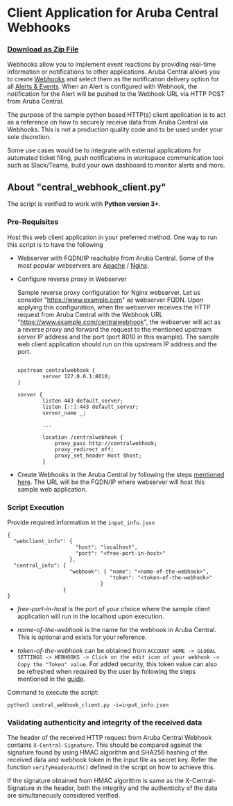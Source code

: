 # Client Application for Aruba Central Webhooks

### **[Download as Zip File](https://downgit.github.io/#/home?url=https://github.com/aruba/central-examples-only/tree/master/webhooks/python-webclient)**

Webhooks allow you to implement event reactions by providing real-time information or notifications to other applications. Aruba Central allows you to create [Webhooks](https://help.central.arubanetworks.com/latest/documentation/online_help/content/api/api_webhook.htm) and select them as the notification delivery option for all [Alerts & Events](https://help.central.arubanetworks.com/latest/documentation/online_help/content/nms/alerts/alerts.htm). When an Alert is configured with Webhook, the notification for the Alert will be pushed to the Webhook URL via HTTP POST from Aruba Central.

The purpose of the sample python based HTTP(s) client application is to act as a reference on how to securely receive data from Aruba Central via Webhooks. This is not a production quality code and to be used under your sole discretion. 

Some use cases would be to integrate with external applications for automated ticket filing, push notifications in workspace communication tool such as Slack/Teams, build your own dashboard to monitor alerts and more.  

## About "central_webhook_client.py"

The script is verified to work with **Python version 3+**. 

### Pre-Requisites

Host this web client application in your preferred method. One way to run this script is to have the following

-  Webserver with FQDN/IP reachable from Aruba Central. Some of the most popular webservers are [Apache](https://httpd.apache.org/) / [Nginx](https://www.nginx.com/).  

- Configure reverse proxy in Webserver

  Sample reverse proxy configuration for Nginx webserver. Let us consider "https://www.example.com" as webserver FQDN. Upon applying this configuration, when the webserver receives the HTTP request from Aruba Central with the Webhook URL "https://www.example.com/centralwebhook", the webserver will act as a reverse proxy and forward the request to the mentioned upstream server IP address and the port (port 8010 in this example). The sample web client application should run on this upstream IP address and the port.

  ```

  upstream centralwebhook { 
          server 127.0.0.1:8010;
  }

  server {
          listen 443 default_server;
          listen [::]:443 default_server;
          server_name _;

          ...

          location /centralwebhook {
              proxy_pass http://centralwebhook;
              proxy_redirect off;
              proxy_set_header Host $host;
          }
  ```

- Create Webhooks in the Aruba Central by following the steps [mentioned here](https://help.central.arubanetworks.com/latest/documentation/online_help/content/api/api_webhook.htm#). The URL will be the FQDN/IP where webserver will host this sample web application.

### Script Execution

Provide required information in the `input_info.json`

```
{
  "webclient_info": {
                      "host": "localhost",
                      "port": "<free-port-in-host>"
                    },
  "central_info": {
                    "webhook": { "name": "<name-of-the-webhook>",
                                 "token": "<token-of-the-webhook>"
                              }
                  }
}
```

- *free-port-in-host* is the port of your choice where the sample client application will run in the localhost upon execution.

- *name-of-the-webhook* is the name for the webhook in Aruba Central. This is optional and exists for your reference.

- *token-of-the-webhook* can be obtained from `ACCOUNT HOME -> GLOBAL SETTINGS -> WEBHOOKS -> Click on the edit icon of your webhook -> Copy the "Token" value`. For added security, this token value can also be refreshed when required by the user by following the steps mentioned in the [guide](https://help.central.arubanetworks.com/latest/documentation/online_help/content/api/api_webhook.htm#).

Command to execute the script:

```
python3 central_webhook_client.py -i=input_info.json
```

### Validating authenticity and integrity of the received data

The header of the received HTTP request from Aruba Central Webhook contains `X-Central-Signature`. This should be compared against the signature found by using HMAC algorithm and SHA256 hashing of the received data and webhook token in the input file as secret key. Refer the function `verifyHeaderAuth()` defined in the script on how to achieve this. 

If the signature obtained from HMAC algorithm is same as the X-Central-Signature in the header, both the integrity and the authenticity of the data are simultaneously considered verified.
